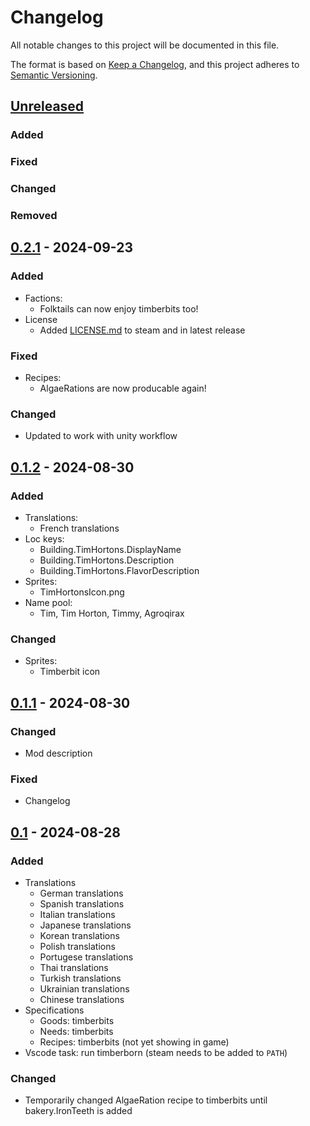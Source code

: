 # Changelog

All notable changes to this project will be documented in this file.

The format is based on [Keep a Changelog](https://keepachangelog.com/en/1.1.0/),
and this project adheres to [Semantic Versioning](https://semver.org/spec/v2.0.0.html).

## [Unreleased]

### Added

### Fixed

### Changed

### Removed

## [0.2.1] - 2024-09-23

### Added

- Factions:
  - Folktails can now enjoy timberbits too!
- License
  - Added [LICENSE.md](LICENSE.md) to steam and in latest release

### Fixed

- Recipes:
  - AlgaeRations are now producable again!

### Changed

- Updated to work with unity workflow

## [0.1.2] - 2024-08-30

### Added

- Translations:
  - French translations
- Loc keys:
  - Building.TimHortons.DisplayName
  - Building.TimHortons.Description
  - Building.TimHortons.FlavorDescription
- Sprites:
  - TimHortonsIcon.png
- Name pool:
  - Tim, Tim Horton, Timmy, Agroqirax

### Changed

- Sprites:
  - Timberbit icon

## [0.1.1] - 2024-08-30

### Changed

- Mod description

### Fixed

- Changelog

## [0.1] - 2024-08-28

### Added

- Translations
  - German translations
  - Spanish translations
  - Italian translations
  - Japanese translations
  - Korean translations
  - Polish translations
  - Portugese translations
  - Thai translations
  - Turkish translations
  - Ukrainian translations
  - Chinese translations
- Specifications
  - Goods: timberbits
  - Needs: timberbits
  - Recipes: timberbits (not yet showing in game)
- Vscode task: run timberborn (steam needs to be added to `PATH`)

### Changed

- Temporarily changed AlgaeRation recipe to timberbits until bakery.IronTeeth is added

[unreleased]: https://github.com/Agroqirax/timberbits/compare/v1.1.1...HEAD
[0.2.1]: https://github.com/Agroqirax/timberbits/releases/tag/v0.2.1
[0.1.2]: https://github.com/Agroqirax/timberbits/releases/tag/v0.1.2
[0.1.1]: https://github.com/Agroqirax/timberbits/releases/tag/v0.1
[0.1]: https://github.com/Agroqirax/timberbits/releases/tag/v0.1
